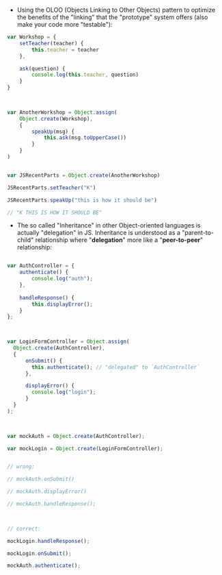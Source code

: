 - Using the OLOO (Objects Linking to Other Objects) pattern to optimize the benefits of the "linking" that the "prototype" system offers (also make your code more "testable"):

```javascript
var Workshop = {
    setTeacher(teacher) {
        this.teacher = teacher
    },

    ask(question) {
        console.log(this.teacher, question)
    }
}

  

var AnotherWorkshop = Object.assign(
    Object.create(Workshop),
    {
        speakUp(msg) {
            this.ask(msg.toUpperCase())
        }
    }
)


var JSRecentParts = Object.create(AnotherWorkshop)

JSRecentParts.setTeacher("K")

JSRecentParts.speakUp("this is how it should be")

// "K THIS IS HOW IT SHOULD BE"
```



- The so called "Inheritance" in other Object-oriented languages is actually "delegation" in JS. Inheritance is understood as a "parent-to-child" relationship where "**delegation**" more like a "**peer-to-peer**" relationship:

```javascript

var AuthController = {
    authenticate() {
        console.log("auth");
    },
    
    handleResponse() {
        this.displayError();
    }
};

  

var LoginFormController = Object.assign(
  Object.create(AuthController),
  {
      onSubmit() {
        this.authenticate(); // "delegated" to `AuthController`
      },

      displayError() {
        console.log("login");
      }
  }
);

  

var mockAuth = Object.create(AuthController);

var mockLogin = Object.create(LoginFormController);


// wrong:

// mockAuth.onSubmit()

// mockAuth.displayError()

// mockAuth.handleResponse();

  

// correct:

mockLogin.handleResponse();

mockLogin.onSubmit();

mockAuth.authenticate();
```